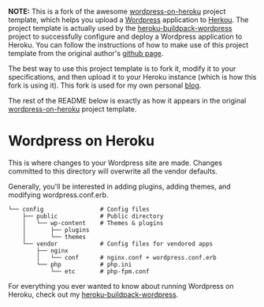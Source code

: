 **NOTE:** This is a fork of the awesome [wordpress-on-heroku](https://github.com/mchung/wordpress-on-heroku) project template, which helps you upload a [Wordpress](http://wordpress.org) application to [Herkou](http://heroku.com). The project template is actually used by the [heroku-buildpack-wordpress](https://github.com/mchung/heroku-buildpack-wordpress) project to successfully configure and deploy a Wordpress application to Heroku. You can follow the instructions of how to make use of this project template from the original author's [github page](http://mchung.github.com/heroku-buildpack-wordpress/).

The best way to use this project template is to fork it, modify it to your specifications, and then upload it to your Heroku instance (which is how this fork is using it). This fork is used for my own personal [blog](http://blog.richsinn.com).

The rest of the README below is exactly as how it appears in the
original [wordpress-on-heroku](https://github.com/mchung/wordpress-on-heroku) project template.

# Wordpress on Heroku

This is where changes to your Wordpress site are made.  Changes committed to this directory will overwrite all the vendor defaults.

Generally, you'll be interested in adding plugins, adding themes, and modifying wordpress.conf.erb.
```
└── config                # Config files
    ├── public            # Public directory
    │   └── wp-content    # Themes & plugins
    │       ├── plugins
    │       └── themes
    └── vendor            # Config files for vendored apps
        ├── nginx
        │   └── conf      # nginx.conf + wordpress.conf.erb
        └── php           # php.ini
            └── etc       # php-fpm.conf
```

For everything you ever wanted to know about running Wordpress on Heroku, check out my [heroku-buildpack-wordpress](http://github.com/mchung/heroku-buildpack-wordpress).
